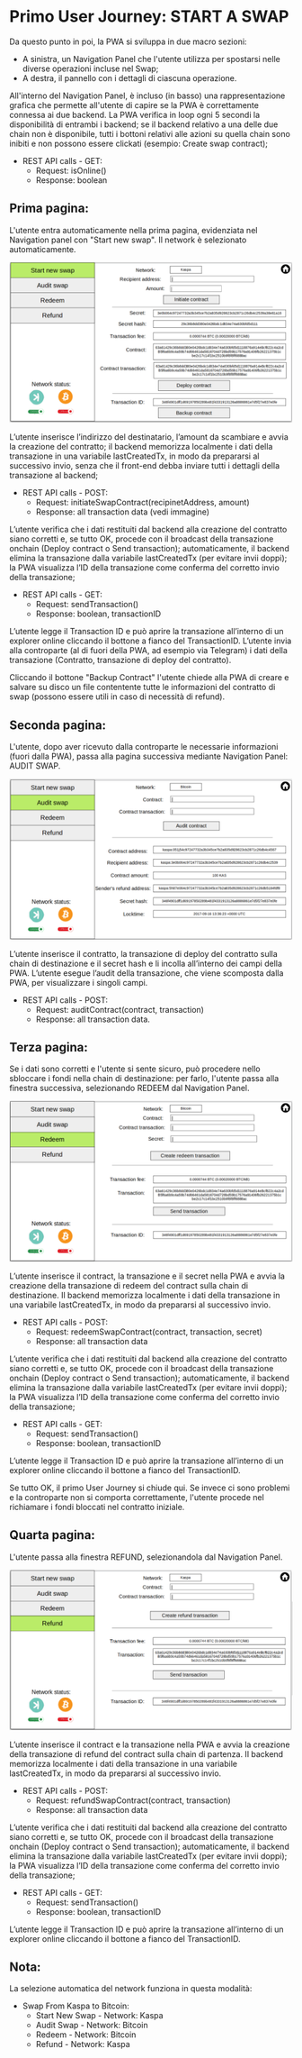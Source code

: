 # Primo User Journey: START A SWAP

Da questo punto in poi, la PWA si sviluppa in due macro sezioni:
- A sinistra, un Navigation Panel che l'utente utilizza per spostarsi nelle diverse operazioni incluse nel Swap;
- A destra, il pannello con i dettagli di ciascuna operazione.

All'interno del Navigation Panel, è incluso (in basso) una rappresentazione grafica che permette all'utente di capire se la PWA è correttamente connessa ai due backend.
La PWA verifica in loop ogni 5 secondi la disponibilità di entrambi i backend; se il backend relativo a una delle due chain non è disponibile, tutti i bottoni relativi alle azioni su quella chain sono inibiti e non possono essere clickati (esempio: Create swap contract);
- REST API calls - GET:
  - Request: isOnline()
  - Response: boolean

## Prima pagina:
L'utente entra automaticamente nella prima pagina, evidenziata nel Navigation panel con "Start new swap".
Il network è selezionato automaticamente.

![02a](https://github.com/thesheepcat/kaspa-swap/blob/master/tech_specs/images/02a.png)

L’utente inserisce l’indirizzo del destinatario, l’amount da scambiare e avvia la creazione del contratto; il backend memorizza localmente i dati della transazione in una variabile lastCreatedTx, in modo da prepararsi al successivo invio, senza che il front-end debba inviare tutti i dettagli della transazione al backend;
- REST API calls - POST:
  - Request: initiateSwapContract(recipinetAddress, amount)
  - Response: all transaction data (vedi immagine)

L’utente verifica che i dati restituiti dal backend alla creazione del contratto siano corretti e, se tutto OK, procede con il broadcast della transazione onchain (Deploy contract o Send transaction); automaticamente, il backend elimina la transazione dalla variabile lastCreatedTx (per evitare invii doppi); la PWA visualizza l’ID della transazione come conferma del corretto invio della transazione;
- REST API calls - GET:
  - Request: sendTransaction()
  - Response: boolean, transactionID

L’utente legge il Transaction ID e può aprire la transazione all’interno di un explorer online cliccando il bottone a fianco del TransactionID.
L’utente invia alla controparte (al di fuori della PWA, ad esempio via Telegram) i dati della transazione (Contratto, transazione di deploy del contratto).

Cliccando il bottone "Backup Contract" l'utente chiede alla PWA di creare e salvare su disco un file contentente tutte le informazioni del contratto di swap (possono essere utili in caso di necessità di refund).

## Seconda pagina:
L'utente, dopo aver ricevuto dalla controparte le necessarie informazioni (fuori dalla PWA), passa alla pagina successiva mediante Navigation Panel: AUDIT SWAP. 

![02b](https://github.com/thesheepcat/kaspa-swap/blob/master/tech_specs/images/02b.png)

L’utente inserisce il contratto, la transazione di deploy del contratto sulla chain di destinazione e il secret hash e li incolla all’interno dei campi della PWA.
L’utente esegue l’audit della transazione, che viene scomposta dalla PWA, per visualizzare i singoli campi.
- REST API calls - POST:
  - Request: auditContract(contract, transaction)
  - Response: all transaction data.
 
 ## Terza pagina:
Se i dati sono corretti e l'utente si sente sicuro, può procedere nello sbloccare i fondi nella chain di destinazione: per farlo, l'utente passa alla finestra successiva, selezionando REDEEM dal Navigation Panel.
 
![02c](https://github.com/thesheepcat/kaspa-swap/blob/master/tech_specs/images/02c.png)
  
L’utente inserisce il contract, la transazione e il secret nella PWA e avvia la creazione della transazione di redeem del contract sulla chain di destinazione.
Il backend memorizza localmente i dati della transazione in una variabile lastCreatedTx, in modo da prepararsi al successivo invio.
- REST API calls - POST:
  - Request: redeemSwapContract(contract, transaction, secret)
  - Response: all transaction data

L’utente verifica che i dati restituiti dal backend alla creazione del contratto siano corretti e, se tutto OK, procede con il broadcast della transazione onchain (Deploy contract o Send transaction); automaticamente, il backend elimina la transazione dalla variabile lastCreatedTx (per evitare invii doppi); la PWA visualizza l’ID della transazione come conferma del corretto invio della transazione;
- REST API calls - GET:
  - Request: sendTransaction()
  - Response: boolean, transactionID

L’utente legge il Transaction ID e può aprire la transazione all’interno di un explorer online cliccando il bottone a fianco del TransactionID.

Se tutto OK, il primo User Journey si chiude qui.
Se invece ci sono problemi e la controparte non si comporta correttamente, l'utente procede nel richiamare i fondi bloccati nel contratto iniziale. 

## Quarta pagina:
L'utente passa alla finestra REFUND, selezionandola dal Navigation Panel.

![02d](https://github.com/thesheepcat/kaspa-swap/blob/master/tech_specs/images/02d.png)

L’utente inserisce il contract e la transazione nella PWA e avvia la creazione della transazione di refund del contract sulla chain di partenza.
Il backend memorizza localmente i dati della transazione in una variabile lastCreatedTx, in modo da prepararsi al successivo invio.
- REST API calls - POST:
  - Request: refundSwapContract(contract, transaction)
  - Response: all transaction data

L’utente verifica che i dati restituiti dal backend alla creazione del contratto siano corretti e, se tutto OK, procede con il broadcast della transazione onchain (Deploy contract o Send transaction); automaticamente, il backend elimina la transazione dalla variabile lastCreatedTx (per evitare invii doppi); la PWA visualizza l’ID della transazione come conferma del corretto invio della transazione;
- REST API calls - GET:
  - Request: sendTransaction()
  - Response: boolean, transactionID

L’utente legge il Transaction ID e può aprire la transazione all’interno di un explorer online cliccando il bottone a fianco del TransactionID.


## Nota:
La selezione automatica del network funziona in questa modalità:
- Swap From Kaspa to Bitcoin:
  -  Start New Swap - Network: Kaspa
  -  Audit Swap - Network: Bitcoin
  -  Redeem - Network: Bitcoin
  -  Refund - Network: Kaspa
 

 



